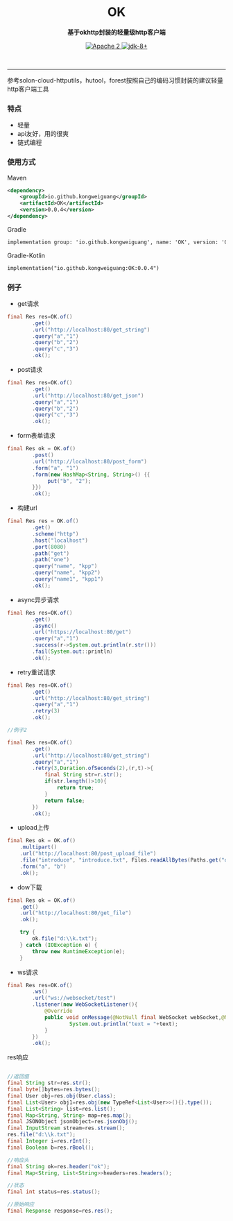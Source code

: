 <h1 align="center" style="text-align:center;">
  OK
</h1>
<p align="center">
	<strong>基于okhttp封装的轻量级http客户端</strong>
</p>

<p align="center">
    <a target="_blank" href="https://www.apache.org/licenses/LICENSE-2.0.txt">
		<img src="https://img.shields.io/:license-Apache2-blue.svg" alt="Apache 2" />
	</a>
    <a target="_blank" href="https://www.oracle.com/java/technologies/javase/javase-jdk8-downloads.html">
		<img src="https://img.shields.io/badge/JDK-8+-green.svg" alt="jdk-8+" />
	</a>
    <br />
</p>

<br/>

<hr />


参考solon-cloud-httputils，hutool，forest按照自己的编码习惯封装的建议轻量http客户端工具

### 特点

* 轻量
* api友好，用的很爽
* 链式编程

### 使用方式
Maven
```xml
<dependency>
    <groupId>io.github.kongweiguang</groupId>
    <artifactId>OK</artifactId>
    <version>0.0.4</version>
</dependency>
```

Gradle
```xml
implementation group: 'io.github.kongweiguang', name: 'OK', version: '0.0.4'
```

Gradle-Kotlin
```xml
implementation("io.github.kongweiguang:OK:0.0.4")
```


### 例子

- get请求

```java
final Res res=OK.of()
        .get()
        .url("http://localhost:80/get_string")
        .query("a","1")
        .query("b","2")
        .query("c","3")
        .ok();
```

- post请求

```java
final Res res=OK.of()
        .get()
        .url("http://localhost:80/get_json")
        .query("a","1")
        .query("b","2")
        .query("c","3")
        .ok();
```

- form表单请求
```java
final Res ok = OK.of()
        .post()
        .url("http://localhost:80/post_form")
        .form("a", "1")
        .form(new HashMap<String, String>() {{
             put("b", "2");
        }})
        .ok();
```

- 构建url
```java
final Res res = OK.of()
        .get()
        .scheme("http")
        .host("localhost")
        .port(8080)
        .path("get")
        .path("one")
        .query("name", "kpp")
        .query("name", "kpp2")
        .query("name1", "kpp1")
        .ok();
```


- async异步请求

```java
final Res res=OK.of()
        .get()
        .async()
        .url("https://localhost:80/get")
        .query("a","1")
        .success(r->System.out.println(r.str()))
        .fail(System.out::println)
        .ok();
```

- retry重试请求

```java
final Res res=OK.of()
        .get()
        .url("http://localhost:80/get_string")
        .query("a","1")
        .retry(3)
        .ok();

//例子2

final Res res=OK.of()
        .get()
        .url("http://localhost:80/get_string")
        .query("a","1")
        .retry(3,Duration.ofSeconds(2),(r,t)->{
            final String str=r.str();
            if(str.length()>10){
                return true;
            }
            return false;
        })
        .ok();
```

- upload上传
```java
final Res ok = OK.of()
    .multipart()
    .url("http://localhost:80/post_upload_file")
    .file("introduce", "introduce.txt", Files.readAllBytes(Paths.get("d:\\k.txt")))
    .form("a", "b")
    .ok();
```

- dow下载
```java
final Res ok = OK.of()
    .get()
    .url("http://localhost:80/get_file")
    .ok();

    try {
        ok.file("d:\\k.txt");
    } catch (IOException e) {
        throw new RuntimeException(e);
    }
```

- ws请求

```java
final Res res=OK.of()
        .ws()
        .url("ws://websocket/test")
        .listener(new WebSocketListener(){
            @Override
            public void onMessage(@NotNull final WebSocket webSocket,@NotNull final String text){
                    System.out.println("text = "+text);
            }
        })
        .ok();
```

res响应

```java

//返回值
final String str=res.str();
final byte[]bytes=res.bytes();
final User obj=res.obj(User.class);
final List<User> obj1=res.obj(new TypeRef<List<User>>(){}.type());
final List<String> list=res.list();
final Map<String, String> map=res.map();
final JSONObject jsonObject=res.jsonObj();
final InputStream stream=res.stream();
res.file("d:\\k.txt");
final Integer i=res.rInt();
final Boolean b=res.rBool();

//响应头
final String ok=res.header("ok");
final Map<String, List<String>>headers=res.headers();

//状态
final int status=res.status();

//原始响应
final Response response=res.res();

```